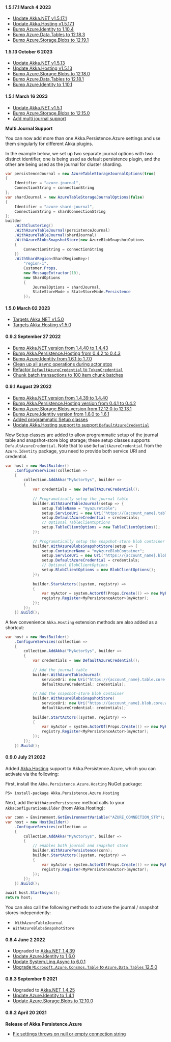 #### 1.5.17.1 March 4 2023 ####

* [Update Akka.NET v1.5.17.1](https://github.com/akkadotnet/akka.net/releases/tag/1.5.17.1)
* [Update Akka.Hosting v1.5.17.1](https://github.com/akkadotnet/Akka.Hosting/releases/tag/1.5.17.1)
* [Bump Azure.Identity to 1.10.4](https://github.com/petabridge/Akka.Persistence.Azure/pull/357)
* [Bump Azure.Data.Tables to 12.18.3](https://github.com/petabridge/Akka.Persistence.Azure/pull/369)
* [Bump Azure.Storage.Blobs to 12.19.1](https://github.com/petabridge/Akka.Persistence.Azure/pull/377)

#### 1.5.13 October 6 2023 ####

* [Update Akka.NET v1.5.13](https://github.com/akkadotnet/akka.net/releases/tag/1.5.13)
* [Update Akka.Hosting v1.5.13](https://github.com/akkadotnet/Akka.Hosting/releases/tag/1.5.13) 
* [Bump Azure.Storage.Blobs to 12.18.0](https://github.com/petabridge/Akka.Persistence.Azure/pull/337)
* [Bump Azure.Data.Tables to 12.18.1](https://github.com/petabridge/Akka.Persistence.Azure/pull/337)
* [Bump Azure.Identity to 1.10.1](https://github.com/petabridge/Akka.Persistence.Azure/pull/338)

#### 1.5.1 March 16 2023 ####

* [Update Akka.NET v1.5.1](https://github.com/akkadotnet/akka.net/releases/tag/1.5.1)
* [Bump Azure.Storage.Blobs to 12.15.0](https://github.com/petabridge/Akka.Persistence.Azure/pull/287)
* [Add multi journal support](https://github.com/petabridge/Akka.Persistence.Azure/pull/272)

**Multi Journal Support**

You can now add more than one Akka.Persistence.Azure settings and use them singularly for different Akka plugins.

In the example below, we set up two separate journal options with two distinct identifier, one is being used as default persistence plugin, and the other are being used as the journal for cluster sharding.

```csharp
var persistenceJournal = new AzureTableStorageJournalOptions(true)
{
    Identifier = "azure-journal",
    ConnectionString = connectionString
};
var shardJournal = new AzureTableStorageJournalOptions(false)
{
    Identifier = "azure-shard-journal",
    ConnectionString = shardConnectionString
};
builder
    .WithClustering()
    .WithAzureTableJournal(persistenceJournal)
    .WithAzureTableJournal(shardJournal)
    .WithAzureBlobsSnapshotStore(new AzureBlobSnapshotOptions
    {
        ConnectionString = connectionString
    })
    .WithShardRegion<ShardRegionKey>(
        "region-1",
        Customer.Props,
        new MessageExtractor(10),
        new ShardOptions
        {
            JournalOptions = shardJournal,
            StateStoreMode = StateStoreMode.Persistence
        });
```

#### 1.5.0 March 02 2023 ####

* [Targets Akka.NET v1.5.0](https://github.com/akkadotnet/akka.net/releases/tag/1.5.0)
* [Targets Akka.Hosting v1.5.0](https://github.com/akkadotnet/Akka.Hosting/releases/tag/1.5.0)

#### 0.9.2 September 27 2022 ####

* [Bump Akka.NET version from 1.4.40 to 1.4.43](https://github.com/akkadotnet/akka.net/releases/tag/1.4.43)
* [Bump Akka.Persistence.Hosting from 0.4.2 to 0.4.3](https://github.com/petabridge/Akka.Persistence.Azure/pull/245)
* [Bump Azure.Identity from 1.6.1 to 1.7.0](https://github.com/petabridge/Akka.Persistence.Azure/pull/247)
* [Clean up all async operations during actor stop](https://github.com/petabridge/Akka.Persistence.Azure/pull/249)
* [Refactor `DefaultAzureCredential` to `TokenCredential`](https://github.com/petabridge/Akka.Persistence.Azure/pull/250)
* [Chunk batch transactions to 100 item chunk batches](https://github.com/petabridge/Akka.Persistence.Azure/pull/254)

#### 0.9.1 August 29 2022 ####

* [Bump Akka.NET version from 1.4.39 to 1.4.40](https://github.com/akkadotnet/akka.net/releases/tag/1.4.40)
* [Bump Akka.Persistence.Hosting version from 0.4.1 to 0.4.2](https://github.com/petabridge/Akka.Persistence.Azure/pull/233)
* [Bump Azure.Storage.Blobs version from 12.12.0 to 12.13.1](https://github.com/petabridge/Akka.Persistence.Azure/pull/234)
* [Bump Azure.Identity version from 1.6.0 to 1.6.1](https://github.com/petabridge/Akka.Persistence.Azure/pull/231)
* [Added programmatic Setup classes](https://github.com/petabridge/Akka.Persistence.Azure/pull/235)
* [Update Akka.Hosting support to support `DefaultAzureCredential`](https://github.com/petabridge/Akka.Persistence.Azure/pull/237)

New Setup classes are added to allow programmatic setup of the journal table and snapshot-store blog storage; these setup classes supports `DefaultAzureCredential`. Note that to use `DefaultAzureCredential` from the `Azure.Identity` package, you need to provide both service URI and credential.

```csharp
var host = new HostBuilder()
    .ConfigureServices(collection =>
    {
        collection.AddAkka("MyActorSys", builder =>
        {
            var credentials = new DefaultAzureCredential();
            
            // Programatically setup the journal table
            builder.WithAzureTableJournal(setup => {
                setup.TableName = "myazuretable";
                setup.ServiceUri = new Uri("https://{account_name}.table.core.windows.net");
                setup.DefaultAzureCredential = credentials;
                // Optional TableClientOptions
                setup.TableClientOptions = new TableClientOptions(); 
            });
            
            // Programatically setup the snapshot-store blob container
            builder.WithAzureBlobsSnapshotStore(setup => {
                setup.ContainerName = "myAzureBlobContainer";
                setup.ServiceUri = new Uri("https://{account_name}.blob.core.windows.net");
                setup.DefaultAzureCredential = credentials;
                // Optional BlobClientOptions
                setup.BlobClientOptions = new BlobClientOptions(); 
            });
            
            builder.StartActors((system, registry) =>
            {
                var myActor = system.ActorOf(Props.Create(() => new MyPersistenceActor("ac1")), "actor1");
                registry.Register<MyPersistenceActor>(myActor);
            });
        });
    }).Build();
```

A few convenience `Akka.Hosting` extension methods are also added as a shortcut:
```csharp
var host = new HostBuilder()
    .ConfigureServices(collection =>
    {
        collection.AddAkka("MyActorSys", builder =>
        {
            var credentials = new DefaultAzureCredential();
            
            // Add the journal table
            builder.WithAzureTableJournal(
                serviceUri: new Uri("https://{account_name}.table.core.windows.net"),
                defaultAzureCredential: credentials);
            
            // Add the snapshot-store blob container
            builder.WithAzureBlobsSnapshotStore(
                serviceUri: new Uri("https://{account_name}.blob.core.windows.net"),
                defaultAzureCredential: credentials);
            
            builder.StartActors((system, registry) =>
            {
                var myActor = system.ActorOf(Props.Create(() => new MyPersistenceActor("ac1")), "actor1");
                registry.Register<MyPersistenceActor>(myActor);
            });
        });
    }).Build();
```

#### 0.9.0 July 21 2022 ####
Added [Akka.Hosting](https://github.com/akkadotnet/Akka.Hosting) support to Akka.Persistence.Azure, which you can activate via the following:

First, install the `Akka.Persistence.Azure.Hosting` NuGet package:

```shell
PS> install-package Akka.Persistence.Azure.Hosting

```

Next, add the `WithAzurePersistence` method calls to your `AkkaConfigurationBuilder` (from Akka.Hosting):

```csharp
var conn = Environment.GetEnvironmentVariable("AZURE_CONNECTION_STR");
var host = new HostBuilder()
    .ConfigureServices(collection =>
    {
        collection.AddAkka("MyActorSys", builder =>
        {
        	// enables both journal and snapshot store
            builder.WithAzurePersistence(conn);
            builder.StartActors((system, registry) =>
            {
                var myActor = system.ActorOf(Props.Create(() => new MyPersistenceActor("ac1")), "actor1");
                registry.Register<MyPersistenceActor>(myActor);
            });
        });
    }).Build();

await host.StartAsync();
return host;
```

You can also call the following methods to activate the journal / snapshot stores independently:

* ` WithAzureTableJournal`
* `WithAzureBlobsSnapshotStore`

#### 0.8.4 June 2 2022 ####
* Upgraded to [Akka.NET 1.4.39](https://github.com/akkadotnet/akka.net/releases/tag/1.4.39)
* [Update Azure.Identity to 1.6.0](https://github.com/petabridge/Akka.Persistence.Azure/pull/205)
* [Update System.Linq.Async to 6.0.1](https://github.com/petabridge/Akka.Persistence.Azure/pull/198)
* [Upgrade `Microsoft.Azure.Consmos.Table` to `Azure.Data.Tables` 12.5.0](https://github.com/petabridge/Akka.Persistence.Azure/pull/207)

#### 0.8.3 September 9 2021 ####
* Upgraded to [Akka.NET 1.4.25](https://github.com/akkadotnet/akka.net/releases/tag/1.4.25)
* [Update Azure.Identity to 1.4.1](https://github.com/petabridge/Akka.Persistence.Azure/pull/176)
* [Update Azure.Storage.Blobs to 12.10.0](https://github.com/petabridge/Akka.Persistence.Azure/pull/183)

#### 0.8.2 April 20 2021 ####
**Release of Akka.Persistence.Azure**

- [Fix settings throws on null or empty connection string ](https://github.com/petabridge/Akka.Persistence.Azure/pull/163)
